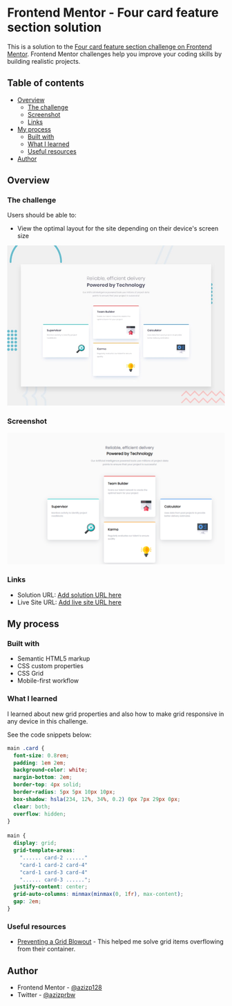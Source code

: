 # Frontend Mentor - Four card feature section solution

This is a solution to the [Four card feature section challenge on Frontend Mentor](https://www.frontendmentor.io/challenges/four-card-feature-section-weK1eFYK). Frontend Mentor challenges help you improve your coding skills by building realistic projects.

## Table of contents

- [Overview](#overview)
  - [The challenge](#the-challenge)
  - [Screenshot](#screenshot)
  - [Links](#links)
- [My process](#my-process)
  - [Built with](#built-with)
  - [What I learned](#what-i-learned)
  - [Useful resources](#useful-resources)
- [Author](#author)

## Overview

### The challenge

Users should be able to:

- View the optimal layout for the site depending on their device's screen size

![Design preview for the Four card feature section coding challenge](./design/desktop-preview.jpg)

### Screenshot

![SCREENSHOT](./images/screenshot.png)

### Links

- Solution URL: [Add solution URL here](https://your-solution-url.com)
- Live Site URL: [Add live site URL here](https://your-live-site-url.com)

## My process

### Built with

- Semantic HTML5 markup
- CSS custom properties
- CSS Grid
- Mobile-first workflow

### What I learned

I learned about new grid properties and also how to make grid responsive in any device in this challenge.

See the code snippets below:

```css
main .card {
  font-size: 0.8rem;
  padding: 1em 2em;
  background-color: white;
  margin-bottom: 2em;
  border-top: 4px solid;
  border-radius: 5px 5px 10px 10px;
  box-shadow: hsla(234, 12%, 34%, 0.2) 0px 7px 29px 0px;
  clear: both;
  overflow: hidden;
}

main {
  display: grid;
  grid-template-areas:
    "...... card-2 ......"
    "card-1 card-2 card-4"
    "card-1 card-3 card-4"
    "...... card-3 ......";
  justify-content: center;
  grid-auto-columns: minmax(minmax(0, 1fr), max-content);
  gap: 2em;
}
```

### Useful resources

- [Preventing a Grid Blowout](https://css-tricks.com/preventing-a-grid-blowout/) - This helped me solve grid items overflowing from their container.

## Author

- Frontend Mentor - [@azizp128](https://www.frontendmentor.io/profile/azizp128)
- Twitter - [@azizprbw](https://www.twitter.com/azizprbw)
